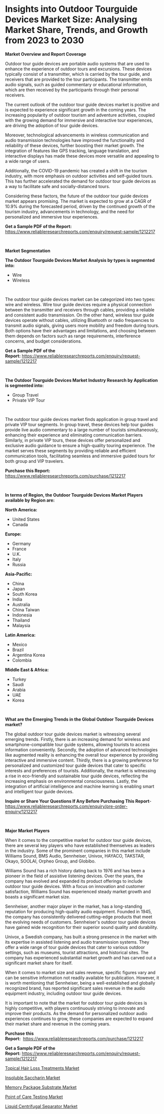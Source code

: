 <p><h1>Insights into Outdoor Tourguide Devices Market Size: Analysing Market Share, Trends, and Growth from 2023 to 2030</h1></p><p><strong>Market Overview and Report Coverage</strong></p>
<p><p>Outdoor tour guide devices are portable audio systems that are used to enhance the experience of outdoor tours and excursions. These devices typically consist of a transmitter, which is carried by the tour guide, and receivers that are provided to the tour participants. The transmitter emits audio signals, such as guided commentary or educational information, which are then received by the participants through their personal receivers.</p><p>The current outlook of the outdoor tour guide devices market is positive and is expected to experience significant growth in the coming years. The increasing popularity of outdoor tourism and adventure activities, coupled with the growing demand for immersive and interactive tour experiences, are driving the adoption of tour guide devices.</p><p>Moreover, technological advancements in wireless communication and audio transmission technologies have improved the functionality and reliability of these devices, further boosting their market growth. The integration of features like GPS tracking, language translation, and interactive displays has made these devices more versatile and appealing to a wide range of users.</p><p>Additionally, the COVID-19 pandemic has created a shift in the tourism industry, with more emphasis on outdoor activities and self-guided tours. This has further accelerated the demand for outdoor tour guide devices as a way to facilitate safe and socially-distanced tours.</p><p>Considering these factors, the future of the outdoor tour guide devices market appears promising. The market is expected to grow at a CAGR of 10.9% during the forecasted period, driven by the continued growth of the tourism industry, advancements in technology, and the need for personalized and immersive tour experiences.</p></p>
<p><strong>Get a Sample PDF of the Report:</strong> <a href="https://www.reliableresearchreports.com/enquiry/request-sample/1212217">https://www.reliableresearchreports.com/enquiry/request-sample/1212217</a></p>
<p>&nbsp;</p>
<p><strong>Market Segmentation</strong></p>
<p><strong>The Outdoor Tourguide Devices Market Analysis by types is segmented into:</strong></p>
<p><ul><li>Wire</li><li>Wireless</li></ul></p>
<p>&nbsp;</p>
<p><p>The outdoor tour guide devices market can be categorized into two types: wire and wireless. Wire tour guide devices require a physical connection between the transmitter and receivers through cables, providing a reliable and consistent audio transmission. On the other hand, wireless tour guide devices operate without cables, utilizing Bluetooth or radio frequencies to transmit audio signals, giving users more mobility and freedom during tours. Both options have their advantages and limitations, and choosing between them depends on factors such as range requirements, interference concerns, and budget considerations.</p></p>
<p><strong>Get a Sample PDF of the Report:</strong>&nbsp;<a href="https://www.reliableresearchreports.com/enquiry/request-sample/1212217">https://www.reliableresearchreports.com/enquiry/request-sample/1212217</a></p>
<p>&nbsp;</p>
<p><strong>The Outdoor Tourguide Devices Market Industry Research by Application is segmented into:</strong></p>
<p><ul><li>Group Travel</li><li>Private VIP Tour</li></ul></p>
<p>&nbsp;</p>
<p><p>The outdoor tour guide devices market finds application in group travel and private VIP tour segments. In group travel, these devices help tour guides provide live audio commentary to a large number of tourists simultaneously, enhancing their experience and eliminating communication barriers. Similarly, in private VIP tours, these devices offer personalized and exclusive audio guidance to ensure a high-quality touring experience. The market serves these segments by providing reliable and efficient communication tools, facilitating seamless and immersive guided tours for both group and VIP travelers.</p></p>
<p><strong>Purchase this Report:</strong>&nbsp; <a href="https://www.reliableresearchreports.com/purchase/1212217">https://www.reliableresearchreports.com/purchase/1212217</a></p>
<p>&nbsp;</p>
<p><strong>In terms of Region, the Outdoor Tourguide Devices Market Players available by Region are:</strong></p>
<p>
    <p> <strong> North America: </strong>
        <ul>
            <li>United States</li>
            <li>Canada</li>
        </ul>
        </p> 
    <p> <strong> Europe: </strong>
        <ul>
            <li>Germany</li>
            <li>France</li>
            <li>U.K.</li>
            <li>Italy</li>
            <li>Russia</li>
        </ul>
        </p> 
    <p> <strong> Asia-Pacific: </strong>
        <ul>
            <li>China</li>
            <li>Japan</li>
            <li>South Korea</li>
            <li>India</li>
            <li>Australia</li>
            <li>China Taiwan</li>
            <li>Indonesia</li>
            <li>Thailand</li>
            <li>Malaysia</li>
        </ul>
        </p> 
    <p> <strong> Latin America: </strong>
        <ul>
            <li>Mexico</li>
            <li>Brazil</li>
            <li>Argentina Korea</li>
            <li>Colombia</li>
        </ul>
        </p> 
    <p> <strong> Middle East & Africa: </strong>
        <ul>
            <li>Turkey</li>
            <li>Saudi</li>
            <li>Arabia</li>
            <li>UAE</li>
            <li>Korea</li>
        </ul>
    </p>
    </p>
<p>&nbsp;</p>
<p><strong>What are the Emerging Trends in the Global Outdoor Tourguide Devices market?</strong></p>
<p><p>The global outdoor tour guide devices market is witnessing several emerging trends. Firstly, there is an increasing demand for wireless and smartphone-compatible tour guide systems, allowing tourists to access information conveniently. Secondly, the adoption of advanced technologies like augmented reality is enhancing the overall tour experience by providing interactive and immersive content. Thirdly, there is a growing preference for personalized and customized tour guide devices that cater to specific interests and preferences of tourists. Additionally, the market is witnessing a rise in eco-friendly and sustainable tour guide devices, reflecting the increasing emphasis on environmental consciousness. Lastly, the integration of artificial intelligence and machine learning is enabling smart and intelligent tour guide devices.</p></p>
<p><strong>Inquire or Share Your Questions If Any Before Purchasing This Report</strong>- <a href="https://www.reliableresearchreports.com/enquiry/pre-order-enquiry/1212217">https://www.reliableresearchreports.com/enquiry/pre-order-enquiry/1212217</a></p>
<p>&nbsp;</p>
<p><strong>Major Market Players</strong></p>
<p><p>When it comes to the competitive market for outdoor tour guide devices, there are several key players who have established themselves as leaders in the industry. Some of the prominent companies in this market include Williams Sound, BMS Audio, Sennheiser, Univox, HAYACO, TAKSTAR, Okayo, SOOLAI, Orpheo Group, and Globibo.</p><p>Williams Sound has a rich history dating back to 1976 and has been a pioneer in the field of assistive listening devices. Over the years, the company has evolved and expanded its product offerings to include outdoor tour guide devices. With a focus on innovation and customer satisfaction, Williams Sound has experienced steady market growth and boasts a significant market size.</p><p>Sennheiser, another major player in the market, has a long-standing reputation for producing high-quality audio equipment. Founded in 1945, the company has consistently delivered cutting-edge products that meet the evolving needs of customers. Sennheiser's outdoor tour guide devices have gained wide recognition for their superior sound quality and durability.</p><p>Univox, a Swedish company, has built a strong presence in the market with its expertise in assisted listening and audio transmission systems. They offer a wide range of tour guide devices that cater to various outdoor settings, such as museums, tourist attractions, and historical sites. The company has experienced substantial market growth and has carved out a significant market share for itself.</p><p>When it comes to market size and sales revenue, specific figures vary and can be sensitive information not readily available for publication. However, it is worth mentioning that Sennheiser, being a well-established and globally recognized brand, has reported significant sales revenue in the audio equipment industry, including outdoor tour guide devices.</p><p>It is important to note that the market for outdoor tour guide devices is highly competitive, with players continuously striving to innovate and improve their products. As the demand for personalized outdoor audio experiences continues to grow, these companies are expected to expand their market share and revenue in the coming years.</p></p>
<p><strong>Purchase this Report:</strong>&nbsp;&nbsp;<a href="https://www.reliableresearchreports.com/purchase/1212217">https://www.reliableresearchreports.com/purchase/1212217</a></p>
<p></p>
<p><strong>Get a Sample PDF of the Report:</strong>&nbsp;<a href="https://www.reliableresearchreports.com/enquiry/request-sample/1212217">https://www.reliableresearchreports.com/enquiry/request-sample/1212217</a></p>
<p><p><a href="https://www.linkedin.com/pulse/topical-hair-loss-treatments-market-share-amp-new-trends-v2c3e/">Topical Hair Loss Treatments Market</a></p><p><a href="https://medium.com/@larrycrooks1923/insoluble-saccharin-market-size-growth-forecast-2023-2030-319c3db175ff">Insoluble Saccharin Market</a></p><p><a href="https://github.com/YashRP12/Market-Research-Report-List-1/blob/main/memory-package-substrate-market.md">Memory Package Substrate Market</a></p><p><a href="https://www.linkedin.com/pulse/point-care-testing-market-size-share-amp-trends-analysis-report-kmcne/">Point of Care Testing Market</a></p><p><a href="https://medium.com/@yashreports27/liquid-centrifugal-separator-market-size-growth-forecast-2023-2030-e353f520a417">Liquid Centrifugal Separator Market</a></p></p>